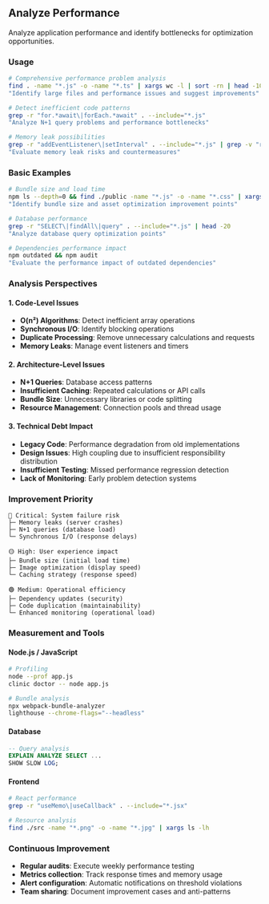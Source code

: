 ## Analyze Performance

Analyze application performance and identify bottlenecks for optimization opportunities.

### Usage

```bash
# Comprehensive performance problem analysis
find . -name "*.js" -o -name "*.ts" | xargs wc -l | sort -rn | head -10
"Identify large files and performance issues and suggest improvements"

# Detect inefficient code patterns
grep -r "for.*await\|forEach.*await" . --include="*.js"
"Analyze N+1 query problems and performance bottlenecks"

# Memory leak possibilities
grep -r "addEventListener\|setInterval" . --include="*.js" | grep -v "removeEventListener\|clearInterval"
"Evaluate memory leak risks and countermeasures"
```

### Basic Examples

```bash
# Bundle size and load time
npm ls --depth=0 && find ./public -name "*.js" -o -name "*.css" | xargs ls -lh
"Identify bundle size and asset optimization improvement points"

# Database performance
grep -r "SELECT\|findAll\|query" . --include="*.js" | head -20
"Analyze database query optimization points"

# Dependencies performance impact
npm outdated && npm audit
"Evaluate the performance impact of outdated dependencies"
```

### Analysis Perspectives

#### 1. Code-Level Issues

- **O(n²) Algorithms**: Detect inefficient array operations
- **Synchronous I/O**: Identify blocking operations
- **Duplicate Processing**: Remove unnecessary calculations and requests
- **Memory Leaks**: Manage event listeners and timers

#### 2. Architecture-Level Issues

- **N+1 Queries**: Database access patterns
- **Insufficient Caching**: Repeated calculations or API calls
- **Bundle Size**: Unnecessary libraries or code splitting
- **Resource Management**: Connection pools and thread usage

#### 3. Technical Debt Impact

- **Legacy Code**: Performance degradation from old implementations
- **Design Issues**: High coupling due to insufficient responsibility distribution
- **Insufficient Testing**: Missed performance regression detection
- **Lack of Monitoring**: Early problem detection systems

### Improvement Priority

```
🔴 Critical: System failure risk
├─ Memory leaks (server crashes)
├─ N+1 queries (database load)
└─ Synchronous I/O (response delays)

🟡 High: User experience impact
├─ Bundle size (initial load time)
├─ Image optimization (display speed)
└─ Caching strategy (response speed)

🟢 Medium: Operational efficiency
├─ Dependency updates (security)
├─ Code duplication (maintainability)
└─ Enhanced monitoring (operational load)
```

### Measurement and Tools

#### Node.js / JavaScript

```bash
# Profiling
node --prof app.js
clinic doctor -- node app.js

# Bundle analysis
npx webpack-bundle-analyzer
lighthouse --chrome-flags="--headless"
```

#### Database

```sql
-- Query analysis
EXPLAIN ANALYZE SELECT ...
SHOW SLOW LOG;
```

#### Frontend

```bash
# React performance
grep -r "useMemo\|useCallback" . --include="*.jsx"

# Resource analysis
find ./src -name "*.png" -o -name "*.jpg" | xargs ls -lh
```

### Continuous Improvement

- **Regular audits**: Execute weekly performance testing
- **Metrics collection**: Track response times and memory usage
- **Alert configuration**: Automatic notifications on threshold violations
- **Team sharing**: Document improvement cases and anti-patterns
